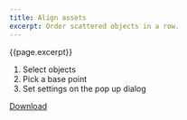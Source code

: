 ```yaml
---
title: Align assets
excerpt: Order scattered objects in a row.
---
```


{{page.excerpt}}

1. Select objects
2. Pick a base point
3. Set settings on the pop up dialog

<a href="https://github.com/HAG87/maxscript-assorted/blob/master/release/Align_assets.zip" class="btn btn--primary">Download</a>
